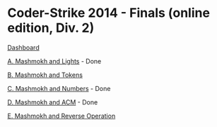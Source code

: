 # Coder-Strike 2014 - Finals (online edition, Div. 2)

[Dashboard](https://codeforces.com/contest/415)

[A. Mashmokh and Lights](https://codeforces.com/contest/415/problem/A) - Done

[B. Mashmokh and Tokens](https://codeforces.com/contest/415/problem/B)

[C. Mashmokh and Numbers](https://codeforces.com/contest/415/problem/C) - Done

[D. Mashmokh and ACM](https://codeforces.com/contest/415/problem/D) - Done

[E. Mashmokh and Reverse Operation](https://codeforces.com/contest/415/problem/E)
